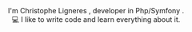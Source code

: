 <div align="center">
  I'm Christophe Ligneres , developer in Php/Symfony .
  <br>
  💻 I like to write code and learn everything about it.
</div>
